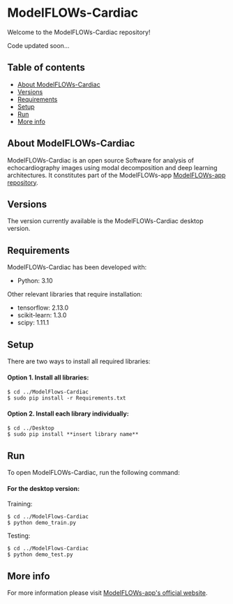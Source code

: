 # ModelFLOWs-Cardiac
Welcome to the ModelFLOWs-Cardiac repository!

Code updated soon...

## Table of contents
* [About ModelFLOWs-Cardiac](#about-Modelflows-cardiac)
* [Versions](#versions)
* [Requirements](#requirements)
* [Setup](#setup)
* [Run](#run)
* [More info](#more-info)

## About ModelFLOWs-Cardiac
ModelFLOWs-Cardiac is an open source Software for analysis of echocardiography images using modal decomposition and deep learning architectures. It constitutes part of the ModelFLOWs-app [ModelFLOWs-app repository](https://github.com/modelflows/ModelFLOWs-app).

## Versions
The version currently available is the ModelFLOWs-Cardiac desktop version.
	
## Requirements
ModelFLOWs-Cardiac has been developed with:
* Python: 3.10

Other relevant libraries that require installation:
* tensorflow: 2.13.0
* scikit-learn: 1.3.0
* scipy: 1.11.1
	
## Setup
There are two ways to install all required libraries:

#### Option 1. Install all libraries:
```
$ cd ../ModelFlows-Cardiac
$ sudo pip install -r Requirements.txt
```

#### Option 2. Install each library individually:
```
$ cd ../Desktop
$ sudo pip install **insert library name**
```

## Run
To open ModelFLOWs-Cardiac, run the following command:

#### For the desktop version:
Training:
```
$ cd ../ModelFlows-Cardiac
$ python demo_train.py
```
Testing:

```
$ cd ../ModelFlows-Cardiac
$ python demo_test.py
```

## More info
For more information please visit [ModelFLOWs-app's official website](https://modelflows.github.io/modelflowsapp/).
